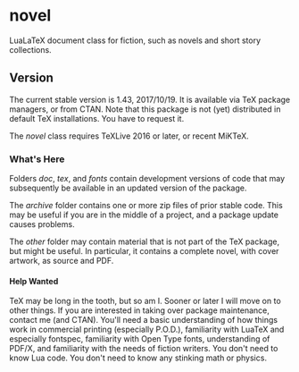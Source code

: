 # novel
LuaLaTeX document class for fiction, such as novels and short story collections.


## Version

The current stable version is 1.43, 2017/10/19. It is available via TeX package managers, or from CTAN. Note that this package is not (yet) distributed in default TeX installations. You have to request it.

The *novel* class requires TeXLive 2016 or later, or recent MiKTeX.


### What's Here

Folders *doc*, *tex*, and *fonts* contain development versions of code that may subsequently be available in an updated version of the package.

The *archive* folder contains one or more zip files of prior stable code. This may be useful if you are in the middle of a project, and a package update causes problems.

The *other* folder may contain material that is not part of the TeX package, but might be useful. In particular, it contains a complete novel, with cover artwork, as source and PDF.


#### Help Wanted

TeX may be long in the tooth, but so am I. Sooner or later I will move on to other things. If you are interested in taking over package maintenance, contact me (and CTAN). You'll need a basic understanding of how things work in commercial printing (especially P.O.D.), familiarity with LuaTeX and especially fontspec, familiarity with Open Type fonts, understanding of PDF/X, and familiarity with the needs of fiction writers. You don't need to know Lua code. You don't need to know any stinking math or physics.


